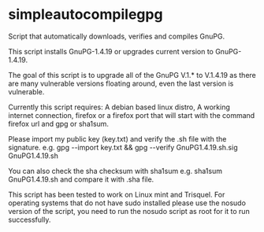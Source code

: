 # simpleautocompilegpg
Script that automatically downloads, verifies and compiles GnuPG. 

This script installs GnuPG-1.4.19 or upgrades current version to GnuPG-1.4.19.

The goal of this script is to upgrade all of the GnuPG V.1.* to V.1.4.19 as there are many vulnerable versions floating around, even the last version is vulnerable.

Currently this script requires: A debian based linux distro, A working internet connection, firefox or a firefox port that will start with the command firefox url and gpg or sha1sum.

Please import my public key (key.txt) and verify the .sh file with the signature. e.g. gpg --import key.txt && gpg --verify GnuPG1.4.19.sh.sig GnuPG1.4.19.sh 

You can also check the sha checksum with sha1sum e.g. sha1sum  GnuPG1.4.19.sh and compare it with .sha file.

This script has been tested to work on Linux mint and Trisquel. For operating systems that do not have sudo installed please use the nosudo version of the script, you need to run the nosudo script as root for it to run successfully.
